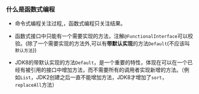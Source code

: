 ### 什么是函数式编程  
- 命令式编程关注过程,，函数式编程只关注结果。

- 函数式接口中只能有一个需要实现的方法，注解`@FunctionalInterface`可以校验。(除了一个需要实现的方法外,可以有**带默认实现**的方法`Default`(不应该叫`默认方法`))

- JDK8的带默认实现的方法`Default`，是一个重要的特性，体现在可以在一个已经有被引用的接口中增加方法，而不需要所有的调用者实现新增的方法。（例如`List`，JDK2创建之后一直不能增加方法，JDK8才增加了`sort`，`replaceAll`方法）

